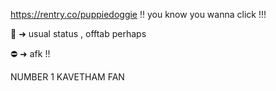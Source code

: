  https://rentry.co/puppiedoggie !! you know you wanna click !!!

🌙 ➜ usual status , offtab perhaps

⛔ ➜ afk !! 

NUMBER 1 KAVETHAM FAN 

